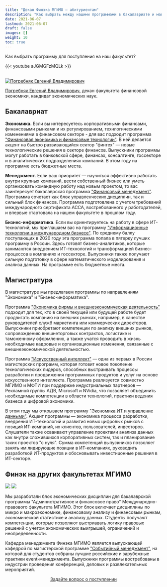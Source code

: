 ```yaml
---
title: "Декан Финэка МГИМО — абитуриентам"
description: "Как выбрать между нашими программами в бакалавриате и магистратуре - для кого какие программы подходят?"
date: 2021-06-07
lastmod: 2021-06-07
draft: false
images: []
weight: 10
toc: true
---
```


Как выбрать программу для поступления на наш факультет?

{{< youtube aJGMGFzMQLk >}}

<br>

<a href="https://mgimo.ru/people/pogrebnyak/" class="float-left mr-3 pt-2">
<img
    src="https://mgimo.ru/upload/iblock/341/pogrebnyak.jpg"
    alt="Погребняк Евгений Владимирович"
    title="Погребняк Евгений Владимирович"
    class="rounded-photo"
/>
</a>

[Погребняк Евгений Владимирович](https://mgimo.ru/people/pogrebnyak/), декан факультета финансовой экономики, кандидат экономических наук.

[econ]: /program/undergrad/economics
[management]: /program/undergrad/management
[itmb]: /program/undergrad/itmb
[ai]: https://ai.mgimo.ru
[ved]: /program/graduate/firm-economics-ved
[it]: /program/graduate/it-economics-and-data-management
[event]: https://event.mgimo.ru/
[emba]: /program/executive/emba

## Бакалавриат

**Экономика.** Если вы интересуетесь корпоративными финансами, финансовыми рынками и их регулированием, технлогическими изменениями в финансовом секторе - для вас подходит программа ["Финансовая экономика и финансовые технологии"][econ]. В ней делается акцент на быстро развивающийся сектор "финтех" — новые технологические решения в секторе финансов. Выпускники программы могут работать в банковской сфере, финансах, консалтинге, госсекторе и в аналитических подразделениях компаний. В этом году на программе есть бюджетные места.

**Менеджмент**. Если ваш приоритет — научиться эффективно работать внутри крупных компаний, вести собственный бизнес или уметь организовать командную работу над новым проектом, то вас заинтересует бакалаврская программа ["Финансовый менеджмент"][management]. Программа сочетает как блок управленческих дисциплин, так и сильный блок финансов. Программа подготовлена с учетом требований международного сертификата ACCA, востребованного у работодателей, и впервые стартовала на нашем факультете в прошлом году.

**Бизнес-информатика**. Если вы ориентируетесь на работу в сфере ИТ-технологий, мы приглашаем вас на программу ["Информационные технологии в международном бизнесе"][itmb]. По среднему баллу поступающих в 2020 году эта программа попала в пятерку лучших программу в России. Здесь готовят бизнес-аналитиков, которые занимаются внедрением ИТ-технологий и трансформацией бизнес-процессов в компаниях и госсекторе. Выпускники также получают сильную подготовку в сфере математического моделирования и анализа данных. На программе есть бюджетные места.

## Магистратура

В магистратуре мы предлагаем программы по направлениям "Экономика" и "Бизнес-информатика".

Программа ["Экономика фирмы и внешнеэкономическая деятельность"][ved] подходит для тех, кто в своей текущей или будущей работе будет продвигать компанию на внешних рынках, например, в качестве руководителей служб маркетинга или коммерческих директоров. Выпускники приобретают компетенции по анализу внешних рынков, сопровождению внешнеторговых контрактов, логистике и таможенному оформлению, а также учатся проводить в жизнь необходимые кадровые и организационные изменения, связанные с внешнеэкономической деятельностью.

Программа ["Искусственный интеллект"][ai] — одна из первых в России магистерских программ, которая готовит новое поколение технологических лидеров, способных выстраивать процессы разработки и продвижения программных продуктов и услуг на основе искусственного интеллекта. Программа реализуется совместно МГИМО и МФТИ при поддержке индустриальных партнеров — Рекламной группы АДВ, Microsoft и NVidia, что позволяет объединить необходимые компетенции в области технологий, практики ведения бизнеса и цифровой экономики.

В этом году мы открываем программу ["Экономика ИТ и управление данными"][it]. Акцент программы — экономика процесса разработки, внедрения ИТ-технологий и развития новых цифровых рынков с позиций ИТ-компаний, их клиентов, пользователей, инвесторов. Слушатели также осваивают управление проектами анализа данных как внутри сложившихся корпоративных систем, так и планирование таких проектов "с нуля". Сумма компетенций выпускников позволяет занять им лидирующие позиции в ИТ-компаниях, руководить разработкой ИТ-продуктов и обосновывать инвестицонные решения в ИТ-секторе.

## Финэк на других факультетах МГИМО

![](https://img.shields.io/badge/Административное_и_финансовое_право-blue)
[![](https://img.shields.io/badge/Событийный_менеджмент-005E7C)][event]
<!--
[![](https://img.shields.io/badge/Executive_MBA-F93943)][emba]
-->

Мы разработали блок экономических дисциплин для бакалаврской программы
"Административное и финансовое право" Международно-правового факультета МГИМО.
Этот блок включает дисциплины по микро и макроэкономике, финансовому анализу
и финансовым рынкам, экономической статистике и анализу данных.
Студенты получают компетенции, которые позволяют выстриавать логику правовых решений с учетом экономических выигрышей, ограничений и неопределенности.


<!--
Кафедра менеджмента Финэка МГИМО - выпускающая кафедра программы
"Событийный менеджмент", посвященной индустрии деловых и развлекательных мероприятий.
-->

Кафедра менеджмента Финэка МГИМО является выпускающей кафедрой по магистерской программе ["Событийный менеджмент"][event], на которой для студентов собраны лучшие российские и зарубежные практики event-менеджмента. Выпускники программы востребованы в индустрии проведения конференций, деловых и развлекательных мероприятий.

<!---

Декан Финэка Е.В. Погребняк - научный рукводитель программы Executive MBA
"Трансформация бизнеса и финансовые технологии" Школы бизнеса и международных компетенций МГИМО.

-->

<div align="center">
<a class="btn btn-primary btn-lg px-4 mb-2"  href="https://forms.gle/tRBb3VAGNyV53uAv5" role="button">Задайте вопрос о поступлении</a>
</div>

<!--

1. Здесь должен быть в маркдауне
текст интервью из https://mgimo.ru/study/faculty/ffe/
или из: https://odin.mgimo.ru/nov-pod-mgimo/3924-dekan-e-v-pogrebnyak-abiturientam-fakulteta-finansovoj-ekonomiki

2. Здесь должно быть декабрьское видео
на основе которого сделано интервью.
https://www.youtube.com/watch?v=aJGMGFzMQLk&t=1s

-->
